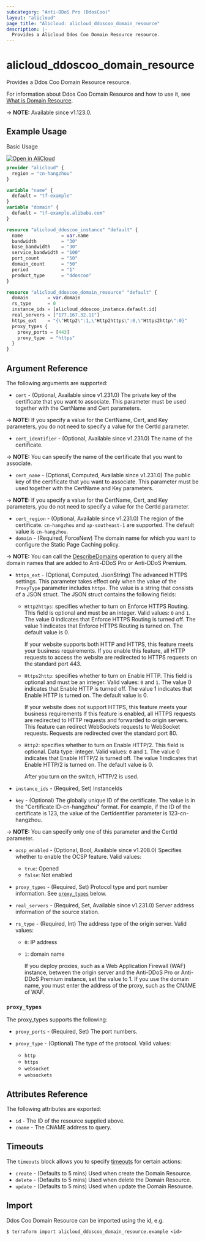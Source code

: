 ```yaml
---
subcategory: "Anti-DDoS Pro (DdosCoo)"
layout: "alicloud"
page_title: "Alicloud: alicloud_ddoscoo_domain_resource"
description: |-
  Provides a Alicloud Ddos Coo Domain Resource resource.
---
```


# alicloud_ddoscoo_domain_resource

Provides a Ddos Coo Domain Resource resource.



For information about Ddos Coo Domain Resource and how to use it, see [What is Domain Resource](https://www.alibabacloud.com/help/en/anti-ddos/anti-ddos-pro-and-premium/developer-reference/api-ddoscoo-2020-01-01-createdomainresource).

-> **NOTE:** Available since v1.123.0.

## Example Usage

Basic Usage

<div style="display: block;margin-bottom: 40px;"><div class="oics-button" style="float: right;position: absolute;margin-bottom: 10px;">
  <a href="https://api.aliyun.com/terraform?resource=alicloud_ddoscoo_domain_resource&exampleId=cbaf9f64-f225-12d7-8c6c-154da65567f031b7f251&activeTab=example&spm=docs.r.ddoscoo_domain_resource.0.cbaf9f64f2&intl_lang=EN_US" target="_blank">
    <img alt="Open in AliCloud" src="https://img.alicdn.com/imgextra/i1/O1CN01hjjqXv1uYUlY56FyX_!!6000000006049-55-tps-254-36.svg" style="max-height: 44px; max-width: 100%;">
  </a>
</div></div>

```terraform
provider "alicloud" {
  region = "cn-hangzhou"
}

variable "name" {
  default = "tf-example"
}
variable "domain" {
  default = "tf-example.alibaba.com"
}

resource "alicloud_ddoscoo_instance" "default" {
  name              = var.name
  bandwidth         = "30"
  base_bandwidth    = "30"
  service_bandwidth = "100"
  port_count        = "50"
  domain_count      = "50"
  period            = "1"
  product_type      = "ddoscoo"
}

resource "alicloud_ddoscoo_domain_resource" "default" {
  domain       = var.domain
  rs_type      = 0
  instance_ids = [alicloud_ddoscoo_instance.default.id]
  real_servers = ["177.167.32.11"]
  https_ext    = "{\"Http2\":1,\"Http2https\":0,\"Https2http\":0}"
  proxy_types {
    proxy_ports = [443]
    proxy_type  = "https"
  }
}
```

## Argument Reference

The following arguments are supported:
* `cert` - (Optional, Available since v1.231.0) The private key of the certificate that you want to associate. This parameter must be used together with the CertName and Cert parameters.

-> **NOTE:**   If you specify a value for the CertName, Cert, and Key parameters, you do not need to specify a value for the CertId parameter.

* `cert_identifier` - (Optional, Available since v1.231.0) The name of the certificate.

-> **NOTE:**   You can specify the name of the certificate that you want to associate.

* `cert_name` - (Optional, Computed, Available since v1.231.0) The public key of the certificate that you want to associate. This parameter must be used together with the CertName and Key parameters.

-> **NOTE:**   If you specify a value for the CertName, Cert, and Key parameters, you do not need to specify a value for the CertId parameter.

* `cert_region` - (Optional, Available since v1.231.0) The region of the certificate. `cn-hangzhou` and `ap-southeast-1` are supported. The default value is `cn-hangzhou`. 
* `domain` - (Required, ForceNew) The domain name for which you want to configure the Static Page Caching policy.

-> **NOTE:**  You can call the [DescribeDomains](https://www.alibabacloud.com/help/en/doc-detail/91724.html) operation to query all the domain names that are added to Anti-DDoS Pro or Anti-DDoS Premium.

* `https_ext` - (Optional, Computed, JsonString) The advanced HTTPS settings. This parameter takes effect only when the value of the `ProxyType` parameter includes `https`. The value is a string that consists of a JSON struct. The JSON struct contains the following fields:

  - `Http2https`: specifies whether to turn on Enforce HTTPS Routing. This field is optional and must be an integer. Valid values: `0` and `1`. The value 0 indicates that Enforce HTTPS Routing is turned off. The value 1 indicates that Enforce HTTPS Routing is turned on. The default value is 0.

    If your website supports both HTTP and HTTPS, this feature meets your business requirements. If you enable this feature, all HTTP requests to access the website are redirected to HTTPS requests on the standard port 443.

  - `Https2http`: specifies whether to turn on Enable HTTP. This field is optional and must be an integer. Valid values: `0` and `1`. The value 0 indicates that Enable HTTP is turned off. The value 1 indicates that Enable HTTP is turned on. The default value is 0.

    If your website does not support HTTPS, this feature meets your business requirements If this feature is enabled, all HTTPS requests are redirected to HTTP requests and forwarded to origin servers. This feature can redirect WebSockets requests to WebSocket requests. Requests are redirected over the standard port 80.

  - `Http2`: specifies whether to turn on Enable HTTP/2. This field is optional. Data type: integer. Valid values: `0` and `1`. The value 0 indicates that Enable HTTP/2 is turned off. The value 1 indicates that Enable HTTP/2 is turned on. The default value is 0.

    After you turn on the switch, HTTP/2 is used.
* `instance_ids` - (Required, Set) InstanceIds
* `key` - (Optional) The globally unique ID of the certificate. The value is in the "Certificate ID-cn-hangzhou" format. For example, if the ID of the certificate is 123, the value of the CertIdentifier parameter is 123-cn-hangzhou.

-> **NOTE:**   You can specify only one of this parameter and the CertId parameter.

* `ocsp_enabled` - (Optional, Bool, Available since v1.208.0) Specifies whether to enable the OCSP feature. Valid values:
  - `true`: Opened
  - `false`: Not enabled
* `proxy_types` - (Required, Set) Protocol type and port number information. See [`proxy_types`](#proxy_types) below.
* `real_servers` - (Required, Set, Available since v1.231.0) Server address information of the source station.
* `rs_type` - (Required, Int) The address type of the origin server. Valid values:

  - `0`: IP address

  - `1`: domain name

    If you deploy proxies, such as a Web Application Firewall (WAF) instance, between the origin server and the Anti-DDoS Pro or Anti-DDoS Premium instance, set the value to 1. If you use the domain name, you must enter the address of the proxy, such as the CNAME of WAF.

### `proxy_types`

The proxy_types supports the following:
* `proxy_ports` - (Required, Set) The port numbers.
* `proxy_type` - (Optional) The type of the protocol. Valid values:

  - `http`
  - `https`
  - `websocket`
  - `websockets`

## Attributes Reference

The following attributes are exported:
* `id` - The ID of the resource supplied above.
* `cname` - The CNAME address to query.

## Timeouts

The `timeouts` block allows you to specify [timeouts](https://www.terraform.io/docs/configuration-0-11/resources.html#timeouts) for certain actions:
* `create` - (Defaults to 5 mins) Used when create the Domain Resource.
* `delete` - (Defaults to 5 mins) Used when delete the Domain Resource.
* `update` - (Defaults to 5 mins) Used when update the Domain Resource.

## Import

Ddos Coo Domain Resource can be imported using the id, e.g.

```shell
$ terraform import alicloud_ddoscoo_domain_resource.example <id>
```